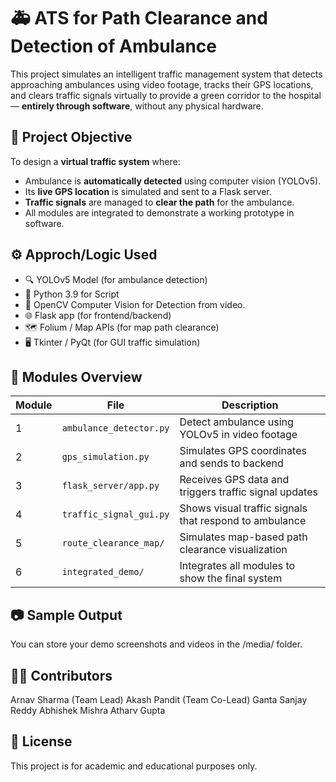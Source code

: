 # 🚑 ATS for Path Clearance and Detection of Ambulance

This project simulates an intelligent traffic management system that detects approaching ambulances using video footage, tracks their GPS locations, and clears traffic signals virtually to provide a green corridor to the hospital — **entirely through software**, without any physical hardware.

## 📌 Project Objective

To design a **virtual traffic system** where:
- Ambulance is **automatically detected** using computer vision (YOLOv5).
- Its **live GPS location** is simulated and sent to a Flask server.
- **Traffic signals** are managed to **clear the path** for the ambulance.
- All modules are integrated to demonstrate a working prototype in software.

## ⚙️ Approch/Logic Used

- 🔍 YOLOv5 Model (for ambulance detection)
- 🐍 Python 3.9 for Script 
- 🧠 OpenCV Computer Vision for Detection from video.
- 🌐 Flask app (for frontend/backend)
- 🗺️ Folium / Map APIs (for map path clearance)
- 🖥️ Tkinter / PyQt (for GUI traffic simulation)

## 🚦 Modules Overview

| Module | File | Description |
|--------|------|-------------|
| 1 | `ambulance_detector.py` | Detect ambulance using YOLOv5 in video footage |
| 2 | `gps_simulation.py` | Simulates GPS coordinates and sends to backend |
| 3 | `flask_server/app.py` | Receives GPS data and triggers traffic signal updates |
| 4 | `traffic_signal_gui.py` | Shows visual traffic signals that respond to ambulance |
| 5 | `route_clearance_map/` | Simulates map-based path clearance visualization |
| 6 | `integrated_demo/` | Integrates all modules to show the final system |

## 📷 Sample Output

You can store your demo screenshots and videos in the /media/ folder.

## 🙋‍♂️ Contributors
Arnav Sharma (Team Lead)
Akash Pandit (Team Co-Lead)
Ganta Sanjay Reddy
Abhishek Mishra
Atharv Gupta


## 📜 License

This project is for academic and educational purposes only.

